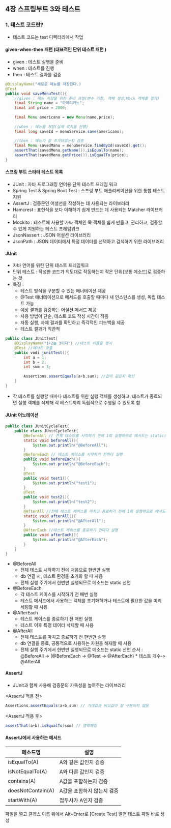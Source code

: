 ## 4장 스프링부트 3와 테스트

### 1. 테스트 코드란?
- 테스트 코드는 test 디렉터리에서 작업
#### given-when-then 패턴 (대표적인 단위 테스트 패턴 )
- given : 테스트 실행을 준비
- when : 테스트를 진행
- then : 테스트 결과를 검증
```java
@DisplayName("새로운 메뉴를 저장한다.)
@Test
public void saveMenuTest(){
    //given : 메뉴 저장을 위한 준비 과정(변수 지정, 객체 생성,Mock 객체를 정의)
    final String name = "아메리카노";
    final int price = 2000;
    
    final Menu americano = new Menu(name,price);
    
    //when : 메뉴를 저장(실제 로직을 진행)
    final long saveId = menuService.save(americano);
    
    //then : 메뉴가 잘 추가되었는지 검증
    final Menu savedManu = menuService.findById(saveId).get();
    assertThat(savedMenu.getName()).isEqualTo(name);
    assertThat(savedMenu.getPrice()).isEqualTo(price);
}
```
#### 스프링 부트 스타터 테스트 목록
- JUnit : 자바 프로그래밍 언어용 단위 테스트 프레임 워크
- Spring Test & Spring Boot Test : 스프링 부트 애플리케이션을 위한 통합 테스트 지원
- AssertJ : 검증문인 어셜선을 작성하는 데 사용되는 라이브러리
- Hamcrest : 표현식을 보다 이해하기 쉽게 만드는 데 사용되는 Matcher 라이브러리
- Mockito : 테스트에 사용할 가짜 객체인 목 객체를 쉽게 만들고, 관리하고, 검증할 수 있게 지원하는 테스트 프레임워크
- JsonNassert : JSON 어설션 라이브러리
- JsonPath :  JSON 데이터에서 특정 데이터를 선택하고 검색하기 위한 라이브러리

#### JUnit
- 자바 언어를 위한 단위 테스트 프레임워크
- 단위 테스트 : 작성한 코드가 의도대로 작동하는지 작은 단위(보통 메소드)로 검증하는 것
- 특징 : 
  - 테스트 방식을 구분할 수 있는 애너테이션 제공
  - @Test 애너테이션으로 메서드를 호출할 때마다 새 인스턴스를 생성, 독립 테스트 가능
  - 예상 결과를 검증하는 어셜션 메서드 제공
  - 사용 방법이 단순, 테스트 코드 작성 시간이 적음
  - 자동 실행, 자체 결과를 확인하고 즉각적인 피드백을 제공
  - 테스트 결과가 직관적
```java
public class JUnitTest{
    @DisplayName("1+2는 3이다") //테스트 이름을 명시
    @Test //메서드 호출
    public vodi junitTest(){
        int a = 1;
        int b = 2;
        int sum = 3;
        
        Assertions.assertEquals(a+b,sum); //값이 같은지 확인
    }
}
```
  - 각 테스트를 실행할 때마다 테스트를 위한 실행 객체를 생성하고, 테스트가 종료되면 실행 객체를 삭제해 각 테스트끼리 독립적으로 수행될 수 있도록 함

#### JUnit 어노테이션
```java
public class JUnitCycleTest{
    public class JUnitCycleTest{
        @BeforeAll // 전체 테스트를 시작하기 전에 1회 실행하므로 메서드는 static으로 선언
        static void beforeAll(){
            System.out.println("@BeforeAll");
        }
        @BeforeEach // 테스트 케이스를 시작하기 전마다 실행
        public void beforeEach(){
            System.out.println("@BeforeEach");
        } 
        @Test
        public void test1(){
            System.out.println("test1");
        }
        @Test
        public void test2(){
            System.out.println("test2");
        }
        @AfterAll //전체 테스트 케이스를 마치고 종료하기 전에 1회 실행하므로 메서드는 static으로 선언
        static void afterAll(){
            System.out.println("@AfterAll");
        }
        @AfterEach //테스트 케이스를 종료하기 전마다 실행
        public void afterEach(){
            System.out.println("@AfterEach");
        }
    }
}
```
- @BeforeAll
  - 전체 테스트 시작하기 전에 처음으로 한번만 실행
  - db 연결 시, 테스트 환경을 초기화 할 때 사용
  - 전체 실행 주기에서 한번만 실행되므로 메소드는 static 선언
- @BeforeEach
  - 각 테스트 케이스를 시작하기 전 매번 실행
  - 테스트 메서드에서 사용하는 객체를 초기화하거나 테스트에 필요한 값을 미리 세팅할 때 사용
- @AfterEach
  - 테스트 케이스를 종료하기 전 매번 실행
  - 테스트 이후 특정 데이터 삭제할 때 사용
- @AfterAll
  - 전체 테스트를 마치고 종료하기 전 한번만 실행
  - db 연결을 종료, 공통적으로 사용하는 자원을 해재할 때 사용
  - 전체 실행 주기에서 한번만 실행되므로 메소드는 static 선언
순서 : @BeforeAll -> (@BeforeEach -> @Test -> @AfterEach) * 테스트 개수-> @AfterAll

#### AssertJ
- JUnit과 함께 사용해 검증문의 가독성을 높여주는 라이브러리

<AssertJ 적용 전>
```java
Assertions.assertEquals(a+b,sum) // 기대값과 비교값이 잘 구분되지 않음
```
<AssertJ 적용 후>
```java
assertThat(a+b).isEqualTo(sum) // 명확해짐
```

#### AssertJ에서 사용하는 메서드
| 메소드명              | 설명              |
|-------------------|-----------------|
| isEqualTo(A)      | A와 같은 값인지 검증    |
| isNotEqualTo(A)   | A와 다른 값인지 검증    |
| contains(A)       | A값을 포함하는지 검증    |
| doesNotContain(A) | A값을 포함하지 않는지 검증 |
| startWith(A)      | 접두사가 A인지 검증     |

파일을 열고 클래스 이름 위에서 Alt+Enter로 [Create Test] 열면 테스트 파일 바로 생성